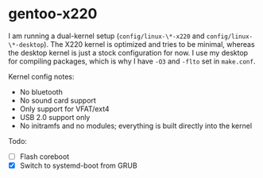 # gentoo-x220

I am running a dual-kernel setup (`config/linux-\*-x220` and `config/linux-\*-desktop`). The X220 kernel is optimized and tries to be minimal, whereas the desktop kernel is just a stock configuration for now. I use my desktop for compiling packages, which is why I have `-O3` and `-flto` set in `make.conf`.

Kernel config notes:
- No bluetooth
- No sound card support
- Only support for VFAT/ext4
- USB 2.0 support only
- No initramfs and no modules; everything is built directly into the kernel

Todo:
- [ ] Flash coreboot
- [x] Switch to systemd-boot from GRUB
